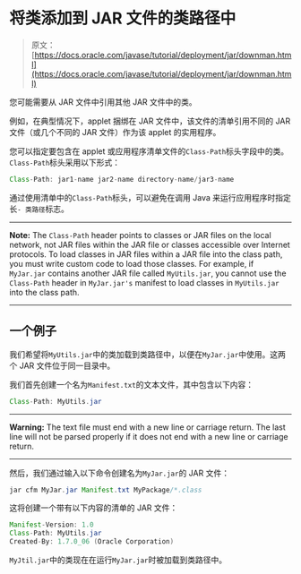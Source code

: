 # 将类添加到 JAR 文件的类路径中

> 原文： [https://docs.oracle.com/javase/tutorial/deployment/jar/downman.html](https://docs.oracle.com/javase/tutorial/deployment/jar/downman.html)

您可能需要从 JAR 文件中引用其他 JAR 文件中的类。

例如，在典型情况下，applet 捆绑在 JAR 文件中，该文件的清单引用不同的 JAR 文件（或几个不同的 JAR 文件）作为该 applet 的实用程序。

您可以指定要包含在 applet 或应用程序清单文件的`Class-Path`标头字段中的类。 `Class-Path`标头采用以下形式：

```java
Class-Path: jar1-name jar2-name directory-name/jar3-name

```

通过使用清单中的`Class-Path`标头，可以避免在调用 Java 来运行应用程序时指定长`- 类路径`标志。

* * *

**Note:** The `Class-Path` header points to classes or JAR files on the local network, not JAR files within the JAR file or classes accessible over Internet protocols. To load classes in JAR files within a JAR file into the class path, you must write custom code to load those classes. For example, if `MyJar.jar` contains another JAR file called `MyUtils.jar`, you cannot use the `Class-Path` header in `MyJar.jar's` manifest to load classes in `MyUtils.jar` into the class path.

* * *

## 一个例子

我们希望将`MyUtils.jar`中的类加载到类路径中，以便在`MyJar.jar`中使用。这两个 JAR 文件位于同一目录中。

我们首先创建一个名为`Manifest.txt`的文本文件，其中包含以下内容：

```java
Class-Path: MyUtils.jar

```

* * *

**Warning:** The text file must end with a new line or carriage return. The last line will not be parsed properly if it does not end with a new line or carriage return.

* * *

然后，我们通过输入以下命令创建名为`MyJar.jar`的 JAR 文件：

```java
jar cfm MyJar.jar Manifest.txt MyPackage/*.class

```

这将创建一个带有以下内容的清单的 JAR 文件：

```java
Manifest-Version: 1.0
Class-Path: MyUtils.jar
Created-By: 1.7.0_06 (Oracle Corporation)

```

`MyJtil.jar`中的类现在在运行`MyJar.jar`时被加载到类路径中。